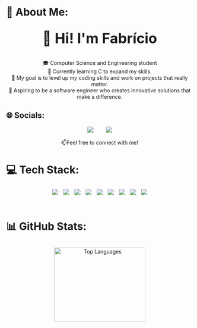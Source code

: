 # 💫 About Me:
<div align="center">
  <h2><strong style="font-size: 1.8em;">👋 Hi! I'm Fabrício</strong></h2><br>
  🎓 Computer Science and Engineering student<br>
  🌱 Currently learning C to expand my skills.<br>
  🎯 My goal is to level up my coding skills and work on projects that really matter.<br>
  🌟 Aspiring to be a software engineer who creates innovative solutions that make a difference.
</div>

## 🌐 Socials:
<div align="center">
 <a href="https://linkedin.com/in/fabricio-lopes-dev"><img src="https://img.shields.io/badge/LinkedIn-%230077B5.svg?style=for-the-badge&logo=linkedin&logoColor=white&size=50" style="margin-right: 15px;"/></a>
 <a href="mailto:fabriciolopesprofissional@gmail.com"><img src="https://img.shields.io/badge/Gmail-D14836?logo=gmail&logoColor=white&style=for-the-badge&size=50" style="margin-left: 15px;"/></a>
<p align="center">📫Feel free to connect with me!</p>
</div>

# 💻 Tech Stack:
<div align="center">
  <img src="https://img.shields.io/badge/c-%2300599C.svg?style=for-the-badge&logo=c&logoColor=white&height=40" style="margin: 5px;"/> 
  <img src="https://img.shields.io/badge/html5-%23E34F26.svg?style=for-the-badge&logo=html5&logoColor=white&height=40" style="margin: 5px;"/> 
  <img src="https://img.shields.io/badge/css3-%231572B6.svg?style=for-the-badge&logo=css3&logoColor=white&height=40" style="margin: 5px;"/> 
  <img src="https://img.shields.io/badge/javascript-%23323330.svg?style=for-the-badge&logo=javascript&logoColor=%23F7DF1E&height=40" style="margin: 5px;"/> 
  <img src="https://img.shields.io/badge/java-%23ED8B00.svg?style=for-the-badge&logo=openjdk&logoColor=white&height=40" style="margin: 5px;"/> 
  <img src="https://img.shields.io/badge/mysql-4479A1.svg?style=for-the-badge&logo=mysql&logoColor=white&height=40" style="margin: 5px;"/> 
  <img src="https://img.shields.io/badge/git-%23F05033.svg?style=for-the-badge&logo=git&logoColor=white&height=40" style="margin: 5px;"/> 
  <img src="https://img.shields.io/badge/github-%23121011.svg?style=for-the-badge&logo=github&logoColor=white&height=40" style="margin: 5px;"/> 
  <img src="https://img.shields.io/badge/figma-%23F24E1E.svg?style=for-the-badge&logo=figma&logoColor=white&height=40" style="margin: 5px;"/>
</div><br>

# 📊 GitHub Stats:
<div align="center">
  <img src="https://github-readme-stats.vercel.app/api/top-langs/?username=lopesfabri&theme=tokyonight&hide_border=false&include_all_commits=false&count_private=false&layout=compact" alt="Top Languages" style="display: inline-block; width: 70%; height: 200px; margin: 10px;"/>
</div>
